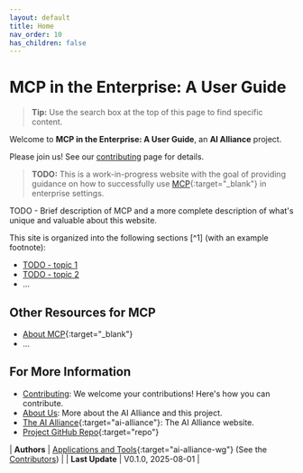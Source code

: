 ```yaml
---
layout: default
title: Home
nav_order: 10
has_children: false
---
```


# MCP in the Enterprise: A User Guide

> **Tip:** Use the search box at the top of this page to find specific content.

Welcome to **MCP in the Enterprise: A User Guide**, an **AI Alliance** project. 

Please join us! See our [contributing]({{site.baseurl}}/contributing) page for details.

> **TODO:** This is a work-in-progress website with the goal of providing guidance on how to successfully use [MCP](https://modelcontextprotocol.io/introduction){:target="_blank"} in enterprise settings.

TODO - Brief description of MCP and a more complete description of what's unique and valuable about this website.

This site is organized into the following sections [^1] (with an example footnote):

* [TODO - topic 1]({{site.baseurl}}/topics/topic1)
* [TODO - topic 2]({{site.baseurl}}/topics/topic2)
* ...

## Other Resources for MCP

* [About MCP](https://modelcontextprotocol.io/introduction){:target="_blank"}
* ...

## For More Information

* [Contributing]({{site.baseurl}}/contributing): We welcome your contributions! Here's how you can contribute.
* [About Us]({{site.baseurl}}/about): More about the AI Alliance and this project.
* [The AI Alliance](https://thealliance.ai){:target="ai-alliance"}: The AI Alliance website.
* [Project GitHub Repo](https://github.com/The-AI-Alliance/enterprise-MCP){:target="repo"}

| **Authors**     | [Applications and Tools](https://thealliance.ai/focus-areas/applications-and-tools){:target="ai-alliance-wg"} (See the [Contributors]({{site.baseurl}}/contributing/#contributors)) |
| **Last Update** | V0.1.0, 2025-08-01 |
